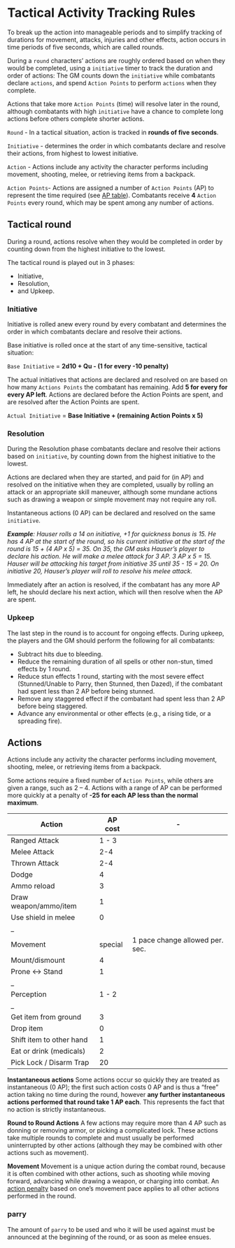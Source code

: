# Tactical Activity Tracking Rules
To break up the action into manageable periods and to simplify tracking of durations for movement, attacks, injuries and other effects, action occurs in time periods of five seconds, which are called rounds.

During a `round` characters’ actions are roughly ordered based on when they would be completed, using a `initiative` timer to track the duration and order of actions: The GM counts down the `initiative` while combatants declare `actions`, and spend `Action Points` to perform `actions` when they complete.

Actions that take more `Action Points` (time) will resolve later in the round, although combatants with high `initiative` have a chance to complete long actions before others complete shorter actions.

`Round` - In a tactical situation, action is tracked in **rounds of five seconds**.

`Initiative` - determines the order in which combatants declare and resolve their actions, from highest to lowest initiative.

`Action` - Actions include any activity the character performs including movement, shooting, melee, or retrieving items from a backpack.

`Action Points`- Actions are assigned a number of `Action Points` (AP) to represent the time required (see [AP table](https://github.com/coprolit/rpg-rules/blob/master/tactical-activity-tracking.md#actions)). Combatants receive **4** `Action Points` every round, which may be spent among any number of actions.

## Tactical round
During a round, actions resolve when they would be completed in order by counting down from the highest initiative to the lowest.

The tactical round is played out in 3 phases:
- Initiative,
- Resolution,
- and Upkeep.

### Initiative
Initiative is rolled anew every round by every combatant and determines the order in which combatants declare and resolve their actions.

Base initiative is rolled once at the start of any time-sensitive, tactical situation:

`Base Initiative` = **2d10 + Qu - (1 for every -10 penalty)**

The actual initiatives that actions are declared and resolved on are based on how many `Actions Points` the combatant has remaining. Add **5 for every for every AP left**. Actions are declared before the Action Points are spent, and are resolved after the Action Points are spent. 

`Actual Initiative` = **Base Initiative + (remaining Action Points x 5)**

### Resolution
During the Resolution phase combatants declare and resolve their actions based on `initiative`, by counting down from the highest initiative to the lowest.

Actions are declared when they are started, and paid for (in AP) and resolved on the initiative when they are completed, usually by rolling an attack or an appropriate skill maneuver, although some mundane actions such as drawing a weapon or simple movement may not require any roll.

Instantaneous actions (0 AP) can be declared and resolved on the same `initiative`.

_**Example**: Hauser rolls a 14 on initiative, +1 for quickness bonus is 15. He has 4 AP at the start of the round, so his current initiative at the start of the round is 15 + (4 AP x 5) = 35. On 35, the GM asks Hauser’s player to declare his action. He will make a melee attack for 3 AP. 3 AP x 5 = 15. Hauser will be attacking his target from initiative 35 until 35 - 15 = 20. On initiative 20, Hauser’s player will roll to resolve his melee attack._

Immediately after an action is resolved, if the combatant has any more AP left, he should declare his next action, which will then resolve when the AP are spent. 

### Upkeep
The last step in the round is to account for ongoing effects. During upkeep, the players and the GM should perform the following for all combatants:
- Subtract hits due to bleeding.
- Reduce the remaining duration of all spells or other non-stun, timed effects by 1 round.
- Reduce stun effects 1 round, starting with the most severe effect (Stunned/Unable to Parry, then Stunned, then Dazed), if the combatant had spent less than 2 AP before being stunned.
- Remove any staggered effect if the combatant had spent less than 2 AP before being staggered.
- Advance any environmental or other effects (e.g., a rising tide, or a spreading fire).


## Actions
Actions include any activity the character performs including movement, shooting, melee, or retrieving items from a backpack.

Some actions require a fixed number of `Action Points`, while others are given a range, such as 2 – 4. Actions with a range of AP can be performed more quickly at a penalty of **-25 for each AP less than the normal maximum**.

| Action | AP cost | - |
| --- | --- | --- |
Ranged Attack | 1 - 3 |
Melee Attack | 2-4 |
Thrown Attack | 2-4 |
Dodge | 4 |
Ammo reload | 3 |
Draw weapon/ammo/item | 1 |
Use shield in melee | 0 |
_ | |
Movement | special | 1 pace change allowed per. sec.
Mount/dismount | 4 |
Prone <-> Stand | 1 |
_ | |
Perception | 1 - 2 |
_ | |
Get item from ground | 3 |
Drop item | 0 |
Shift item to other hand | 1 |
Eat or drink (medicals) | 2 |
Pick Lock / Disarm Trap | 20 |

**Instantaneous actions** Some actions occur so quickly they are treated as instantaneous (0 AP); the first such action costs 0 AP and is thus a “free” action taking no time during the round, however **any further instantaneous actions performed that round take 1 AP each**. This represents the fact that no action is strictly instantaneous.

**Round to Round Actions** A few actions may require more than 4 AP such as donning or removing armor, or picking a complicated lock. These actions take multiple rounds to complete and must usually be performed uninterrupted by other actions (although they may be combined with other actions such as movement).

**Movement** Movement is a unique action during the combat round, because it is often combined with other actions, such as
shooting while moving forward, advancing while drawing a weapon, or charging into combat. An [action penalty](https://github.com/coprolit/rpg-rules/blob/master/movement-rules.md) based on one’s movement pace applies to all other actions performed in the round.

### parry
The amount of `parry` to be used and who it will be used against must be announced at the beginning of the round, or as soon as melee ensues.

